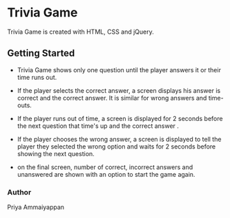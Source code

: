 # Trivia Game

Trivia Game is created with HTML, CSS and jQuery.

## Getting Started

- Trivia Game shows only one question until the player answers it or their time runs out.

- If the player selects the correct answer, a screen displays his answer is correct and the correct answer. It is similar for wrong answers and time-outs.

- If the player runs out of time, a screen is displayed for 2 seconds before the next question that time's up and the correct answer . 

- If the player chooses the wrong answer, a screen is displayed to tell the player they selected the wrong option and waits for 2 seconds before showing the next question. 

- on the final screen, number of correct, incorrect answers and unanswered are shown with an option to start the game again.


### Author

Priya Ammaiyappan